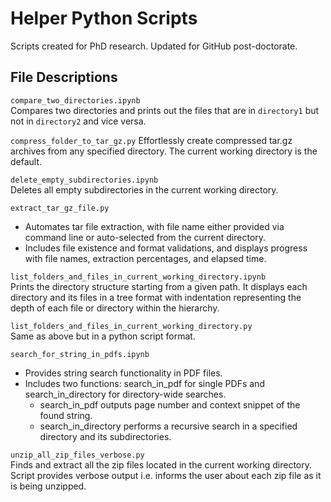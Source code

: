 # Helper Python Scripts
 Scripts created for PhD research. Updated for GitHub post-doctorate.
 
## File Descriptions <a name="files"></a>
`compare_two_directories.ipynb`  
Compares two directories and prints out the files that are in `directory1` but not in `directory2` and vice versa.

`compress_folder_to_tar_gz.py` 
Effortlessly create compressed tar.gz archives from any specified directory. The current working directory is the default.

`delete_empty_subdirectories.ipynb`  
Deletes all empty subdirectories in the current working directory.

`extract_tar_gz_file.py`  
- Automates tar file extraction, with file name either provided via command line or auto-selected from the current directory.
- Includes file existence and format validations, and displays progress with file names, extraction percentages, and elapsed time.
  
`list_folders_and_files_in_current_working_directory.ipynb`  
Prints the directory structure starting from a given path. 
It displays each directory and its files in a tree format with indentation representing the depth of each file or directory within the hierarchy. 

`list_folders_and_files_in_current_working_directory.py`  
Same as above but in a python script format.

`search_for_string_in_pdfs.ipynb`
- Provides string search functionality in PDF files.
- Includes two functions: search_in_pdf for single PDFs and search_in_directory for directory-wide searches.
  - search_in_pdf outputs page number and context snippet of the found string.
  - search_in_directory performs a recursive search in a specified directory and its subdirectories.

`unzip_all_zip_files_verbose.py`  
Finds and extract all the zip files located in the current working directory.
Script provides verbose output i.e. informs the user about each zip file as it is being
unzipped.





